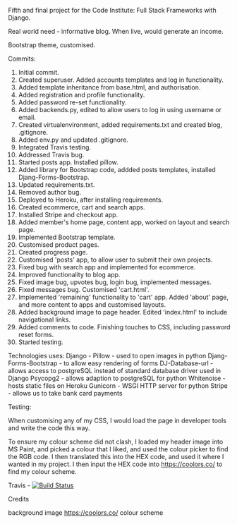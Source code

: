 Fifth and final project for the Code Institute: Full Stack Frameworks with Django.



Real world need - informative blog. When live, would generate an income. 

Bootstrap theme, customised.


Commits:
1. Initial commit. 
2. Created superuser. Added accounts templates and log in functionality.
3. Added template inheritance from base.html, and authorisation.
4. Added registration and profile functionality.
5. Added password re-set functionality.
6. Added backends.py, edited to allow users to log in using username or email.
7. Created virtualenvironment, added requirements.txt and created blog, .gitignore.
8. Added env.py and updated .gitignore.
9. Integrated Travis testing.
10. Addressed Travis bug.
11. Started posts app. Installed pillow. 
12. Added library for Bootstrap code, addded posts templates, installed Djang-Forms-Bootstrap.
13. Updated requirements.txt.
14. Removed author bug.
15. Deployed to Heroku, after installing requirements.
16. Created ecommerce, cart and search apps.
17. Installed Stripe and checkout app.
18. Added member's home page, content app, worked on layout and search page.
19. Implemented Bootstrap template.
20. Customised product pages.
21. Created progress page.
22. Customised 'posts' app, to allow user to submit their own projects.
23. Fixed bug with search app and implemented for ecommerce.
24. Improved functionality to blog app.
25. Fixed image bug, upvotes bug, login bug, implemented messages.
26. Fixed messages bug. Customised 'cart.html'.
27. Implemented 'remaining' functionality to 'cart' app. Added 'about' page, and more content to apps and customised layouts. 
28. Added background image to page header. Edited 'index.html' to include navigational links.
29. Added comments to code. Finishing touches to CSS, including password reset forms. 
30. Started testing.

Technologies uses:
Django - 
Pillow - used to open images in python
Djang-Forms-Bootstrap - to allow easy rendering of forms
DJ-Database-url - allows access to postgreSQL instead of standard database driver used in Django
Psycopg2 - allows adaption to postgreSQL for python
Whitenoise - hosts static files on Heroku
Gunicorn - WSGI HTTP server for python
Stripe - allows us to take bank card payments

Testing:

When customising any of my CSS, I would load the page in developer tools and write the code this way.





To ensure my colour scheme did not clash, I loaded my header image into MS Paint, and picked a colour that I liked, and used the colour picker to find the RGB code. I then translated this into the HEX code, and used it where I wanted in my project. I then input the HEX code into https://coolors.co/ to find my colour scheme.


Travis - 
[![Build Status](https://travis-ci.org/sarahcrosby/project-five-django.svg?branch=master)](https://travis-ci.org/sarahcrosby/project-five-django)



Credits 

background image
https://coolors.co/ colour scheme